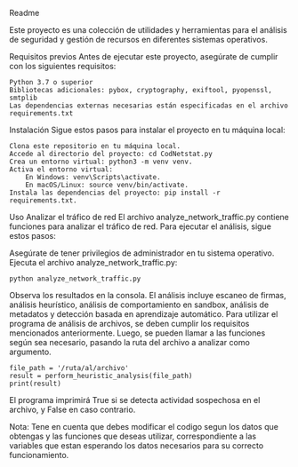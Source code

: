 Readme

Este proyecto es una colección de utilidades y herramientas para el análisis de seguridad y gestión de recursos en diferentes sistemas operativos.

Requisitos previos
Antes de ejecutar este proyecto, asegúrate de cumplir con los siguientes requisitos:

    Python 3.7 o superior
    Bibliotecas adicionales: pybox, cryptography, exiftool, pyopenssl, smtplib
    Las dependencias externas necesarias están especificadas en el archivo requirements.txt

Instalación
Sigue estos pasos para instalar el proyecto en tu máquina local:

    Clona este repositorio en tu máquina local.
    Accede al directorio del proyecto: cd CodNetstat.py
    Crea un entorno virtual: python3 -m venv venv.
    Activa el entorno virtual:
        En Windows: venv\Scripts\activate.
        En macOS/Linux: source venv/bin/activate.
    Instala las dependencias del proyecto: pip install -r requirements.txt.

Uso
Analizar el tráfico de red
El archivo analyze_network_traffic.py contiene funciones para analizar el tráfico de red. Para ejecutar el análisis, sigue estos pasos:

   Asegúrate de tener privilegios de administrador en tu sistema operativo.
   Ejecuta el archivo analyze_network_traffic.py:

    python analyze_network_traffic.py

Observa los resultados en la consola. El análisis incluye escaneo de firmas, análisis heurístico, análisis de comportamiento en sandbox, análisis de metadatos y detección basada en aprendizaje automático.
Para utilizar el programa de análisis de archivos, se deben cumplir los requisitos mencionados anteriormente. Luego, se pueden llamar a las funciones según sea necesario, pasando la ruta del archivo a analizar como argumento.

    file_path = '/ruta/al/archivo'
    result = perform_heuristic_analysis(file_path)
    print(result)

El programa imprimirá True si se detecta actividad sospechosa en el archivo, y False en caso contrario.

Nota: Tene en cuenta que debes modificar el codigo segun los datos que obtengas y las funciones que deseas utilizar, correspondiente a las variables que estan esperando los datos necesarios para su correcto funcionamiento.
